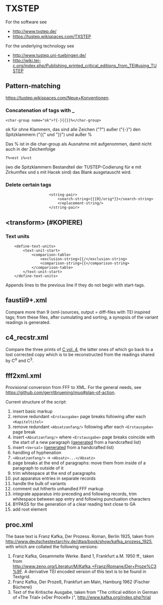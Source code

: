 ﻿# TXSTEP

For the software see
* http://www.txstep.de/
* https://tustep.wikispaces.com/TXSTEP

For the underlying technology see
* http://www.tustep.uni-tuebingen.de/
* http://wiki.tei-c.org/index.php/Publishing_printed_critical_editions_from_TEI#using_TUSTEP

## Pattern-matching
https://tustep.wikispaces.com/Neue+Konventionen.

### Concatenation of tags with _
    <char-group name="ok">?{-}{{}}%</char-group>

ok für ohne Klammern, das sind alle Zeichen ("?") außer ("{-}") den Spitzklammern ("{{" und "}}") und außer %

Das % ist in die char-group als Ausnahme mit aufgenommen, damit nicht auch in der Zeichenfolge

    T%<est i%>st

(wo die Spitzklammern Bestandteil der TUSTEP-Codierung für e mit Zirkumflex und s mit Hacek sind) das Blank ausgetauscht wird. 

### Delete certain tags
                        <string-pair>
                            <search-string>{{{0}/orig*}}</search-string>
                            <replacement-string/>
                        </string-pair>


## &lt;transform> (#KOPIERE)

### Text units
        <define-text-units>
            <text-unit-start>
                <comparison-table>
                    <exclusion-string>{{/</exclusion-string>
                    <comparison-string>{{</comparison-string>
                </comparison-table>
            </text-unit-start>
        </define-text-units>
 
Appends lines to the previous line if they do not begin with start-tags.

## faustii9+.xml
Compare more than 9 (xml-)sources, output = diff-files with TEI inspired tags; from these files, after cumulating and sorting, a synopsis of the variant readings is generated.

## c4_recstr.xml
Compare the three prints of [C vol. 4](http://beta.faustedition.net/archive_prints), the latter ones of which go back to a lost corrected copy which is to be reconstructed from the readings shared by C<sup>α</sup> and C<sup>3</sup>.

## fff2xml.xml
Provisional conversion from FFF to XML. For the general needs, see https://github.com/gerritbruening/muo#plan-of-action.

Current structure of the script:

1. insert basic markup
2. remove redundant `<Erstausgabe>` page breaks following after each `<Kapiteltitel>`
3. remove redundant `<Absatzanfang/>` following after each `<Erstausgabe>` page break
4. insert `<Absatzanfang/>` where `<Erstausgabe>` page breaks coincide with the start of a new paragraph ([generated](https://github.com/gerritbruening/TXSTEP/blob/master/xxsbab.xml) from a handcrafted list)
5. insert `<Versal>` ([generated](https://github.com/gerritbruening/TXSTEP/blob/master/xxversal.xml) from a handcrafted list)
6. handling of hyphenation
7. `<Absatzanfang/>` → `<Absatz>...</Absatz>`
8. page breaks at the end of paragraphs: move them from inside of a paragraph to outside of it
9. trim whitespace at the end of paragraphs
10. put apparatus entries in separate records
11. handle the bulk of variants
12. comment out hitherto unhandled FFF markup
13. integrate apparatus into preceding and following records, trim whitespace between app entry and following punctuation characters
14. BYPASS for the generation of a clear reading text close to GA
15. add root element

## proc.xml

The base text is Franz Kafka, Der Prozess. Roman, Berlin 1925, taken from http://www.deutschestextarchiv.de/dtaq/book/show/kafka_prozess_1925, with which are collated the following versions:

1. Franz Kafka, Gesammelte Werke. Band 1, Frankfurt a.M. 1950 ff., taken from http://www.zeno.org/Literatur/M/Kafka,+Franz/Romane/Der+Proze%C3%9F. A derivative TEI encoded version of this text is to be found in Textgrid.
2. Franz Kafka, Der Prozeß, Frankfurt am Main, Hamburg 1962 (Fischer Bücherei)
3. Text of the Kritische Ausgabe, taken from "The critical edition in German of «The Trial» («Der Proceß» )", http://www.kafka.org/index.php?trial


